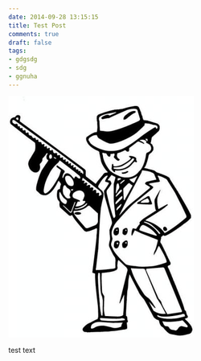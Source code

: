 ```yaml
---
date: 2014-09-28 13:15:15
title: Test Post
comments: true
draft: false
tags:
- gdgsdg
- sdg
- ggnuha
---
```


![777](x_a027203f.jpg "a title")

test text
